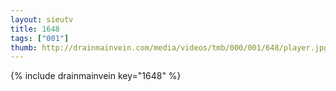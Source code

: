 ```yaml
--- 
layout: sieutv
title: 1648
tags: ["001"]
thumb: http://drainmainvein.com/media/videos/tmb/000/001/648/player.jpg
---
```

{% include drainmainvein key="1648" %} 
